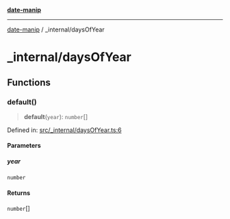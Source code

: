 [**date-manip**](../index.md)

***

[date-manip](../modules.md) / \_internal/daysOfYear

# \_internal/daysOfYear

## Functions

### default()

> **default**(`year`): `number`[]

Defined in: [src/\_internal/daysOfYear.ts:6](https://github.com/fengxinming/date-manip/blob/12d12a4c2a3486e81330ba529f3fb8271142d945/src/_internal/daysOfYear.ts#L6)

#### Parameters

##### year

`number`

#### Returns

`number`[]
